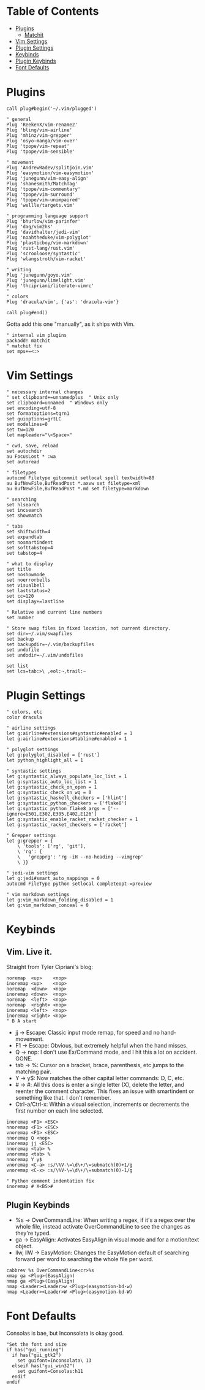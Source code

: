 Table of Contents
=================

* [Plugins](#plugins)
    * [Matchit](#matchit)
* [Vim Settings](#settings)
* [Plugin Settings](#plugin-settings)
* [Keybinds](#keybinds)
* [Plugin Keybinds](#plugin-keybinds)
* [Font Defaults](#font-defaults)

Plugins
=======

```vim
call plug#begin('~/.vim/plugged')

" general
Plug 'ReekenX/vim-rename2'
Plug 'bling/vim-airline'
Plug 'mhinz/vim-grepper'
Plug 'osyo-manga/vim-over'
Plug 'tpope/vim-repeat'
Plug 'tpope/vim-sensible'

" movement
Plug 'AndrewRadev/splitjoin.vim'
Plug 'easymotion/vim-easymotion'
Plug 'junegunn/vim-easy-align'
Plug 'shanesmith/MatchTag'
Plug 'tpope/vim-commentary'
Plug 'tpope/vim-surround'
Plug 'tpope/vim-unimpaired'
Plug 'wellle/targets.vim'

" programming language support
Plug 'bhurlow/vim-parinfer'
Plug 'dag/vim2hs'
Plug 'davidhalter/jedi-vim'
Plug 'noahtheduke/vim-polyglot'
Plug 'plasticboy/vim-markdown'
Plug 'rust-lang/rust.vim'
Plug 'scrooloose/syntastic'
Plug 'wlangstroth/vim-racket'

" writing
Plug 'junegunn/goyo.vim'
Plug 'junegunn/limelight.vim'
Plug 'thcipriani/literate-vimrc'
"
" colors
Plug 'dracula/vim', {'as': 'dracula-vim'}

call plug#end()
```

Gotta add this one "manually", as it ships with Vim.

```vim
" internal vim plugins
packadd! matchit
" matchit fix
set mps+=<:>
```

Vim Settings
============

```vim
" necessary internal changes
" set clipboard+=unnamedplus  " Unix only
set clipboard=unnamed  " Windows only
set encoding=utf-8
set formatoptions=tqrn1
set guioptions=grtLC
set modelines=0
set tw=120
let mapleader="\<Space>"

" cwd, save, reload
set autochdir
au FocusLost * :wa
set autoread

" filetypes
autocmd Filetype gitcommit setlocal spell textwidth=80
au BufNewFile,BufReadPost *.axvw set filetype=xml
au BufNewFile,BufReadPost *.md set filetype=markdown

" searching
set hlsearch
set incsearch
set showmatch

" tabs
set shiftwidth=4
set expandtab
set nosmartindent
set softtabstop=4
set tabstop=4

" what to display
set title
set noshowmode
set noerrorbells
set visualbell
set laststatus=2
set cc=120
set display+=lastline

" Relative and current line numbers
set number

" Store swap files in fixed location, not current directory.
set dir=~/.vim/swapfiles
set backup
set backupdir=~/.vim/backupfiles
set undofile
set undodir=~/.vim/undofiles

set list
set lcs=tab:>\ ,eol:¬,trail:~
```

Plugin Settings
===============

```vim
" colors, etc
color dracula

" airline settings
let g:airline#extensions#syntastic#enabled = 1
let g:airline#extensions#tabline#enabled = 1

" polyglot settings
let g:polyglot_disabled = ['rust']
let python_highlight_all = 1

" syntastic settings
let g:syntastic_always_populate_loc_list = 1
let g:syntastic_auto_loc_list = 1
let g:syntastic_check_on_open = 1
let g:syntastic_check_on_wq = 0
let g:syntastic_haskell_checkers = ['hlint']
let g:syntastic_python_checkers = ['flake8']
let g:syntastic_python_flake8_args = ['--ignore=E501,E302,E305,E402,E126']
let g:syntastic_enable_racket_racket_checker = 1
let g:syntastic_racket_checkers = ['racket']

" Grepper settings
let g:grepper = {
    \ 'tools': ['rg', 'git'],
    \ 'rg': {
    \   'grepprg': 'rg -iH --no-heading --vimgrep'
    \ }}

" jedi-vim settings
let g:jedi#smart_auto_mappings = 0
autocmd FileType python setlocal completeopt-=preview

" vim markdown settings
let g:vim_markdown_folding_disabled = 1
let g:vim_markdown_conceal = 0
```

Keybinds
========

Vim. Live it.
-------------

Straight from Tyler Cipriani's blog:

```vim
noremap  <up>    <nop>
inoremap <up>    <nop>
noremap  <down>  <nop>
inoremap <down>  <nop>
noremap  <left>  <nop>
noremap  <right> <nop>
inoremap <left>  <nop>
inoremap <right> <nop>
" B A start
```

* jj  -> Escape: Classic input mode remap, for speed and no hand-movement.
* F1  -> Escape: Obvious, but extremely helpful when the hand misses.
* Q   -> nop:    I don't use Ex/Command mode, and I hit this a lot on accident. GONE.
* tab -> %:      Cursor on a bracket, brace, parenthesis, etc jumps to the matching pair.
* Y   -> y$:     Now matches the other capital letter commands: D, C, etc.
* \#   -> #:      All this does is enter a single letter (X), delete the letter, and reenter the comment character. This
    fixes an issue with smartindent or something like that. I don't remember.
* Ctrl-a/Ctrl-x: Within a visual selection, increments or decrements the first number on each line selected.

```vim
inoremap <F1> <ESC>
nnoremap <F1> <ESC>
vnoremap <F1> <ESC>
nnoremap Q <nop>
inoremap jj <ESC>
nnoremap <tab> %
vnoremap <tab> %
nnoremap Y y$
vnoremap <C-a> :s/\%V-\=\d\+/\=submatch(0)+1/g
vnoremap <C-x> :s/\%V-\=\d\+/\=submatch(0)-1/g

" Python comment indentation fix
inoremap # X<BS>#
```

Plugin Keybinds
---------------

* %s -> OverCommandLine: When writing a regex, if it's a regex over the whole file, instead activate OverCommandLine to
    see the changes as they're typed.
* ga -> EasyAlign:       Activates EasyAlign in visual mode and for a motion/text object.
* llw, llW -> EasyMotion: Changes the EasyMotion default of searching forward per word to searching the whole file per
    word.

```vim
cabbrev %s OverCommandLine<cr>%s
xmap ga <Plug>(EasyAlign)
nmap ga <Plug>(EasyAlign)
nmap <Leader><Leader>w <Plug>(easymotion-bd-w)
nmap <Leader><Leader>W <Plug>(easymotion-bd-W)
```

Font Defaults
=============

Consolas is bae, but Inconsolata is okay good.

```vim
"Set the font and size
if has("gui_running")
  if has("gui_gtk2")
    set guifont=Inconsolata\ 13
  elseif has("gui_win32")
    set guifont=Consolas:h11
  endif
endif
```
